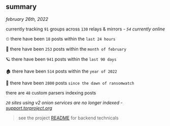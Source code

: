 
## summary
_february 26th, 2022_

currently tracking `91` groups across `130` relays & mirrors - _`54` currently online_

⏲ there have been `18` posts within the `last 24 hours`

🦈 there have been `253` posts within the `month of february`

🪐 there have been `941` posts within the `last 90 days`

🏚 there have been `514` posts within the `year of 2022`

🦕 there have been `2800` posts `since the dawn of ransomwatch`

there are `48` custom parsers indexing posts

_`20` sites using v2 onion services are no longer indexed - [support.torproject.org](https://support.torproject.org/onionservices/v2-deprecation/)_

> see the project [README](https://github.com/thetanz/ransomwatch#ransomwatch--) for backend technicals
